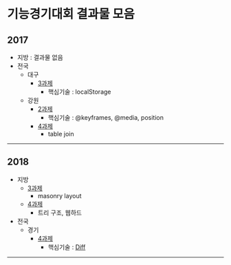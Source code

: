 # 기능경기대회 결과물 모음


## 2017
* 지방 : 결과물 없음
* 전국
  * 대구
    * [3과제](https://github.com/JunilHwang/webskills/tree/master/2017/national/dg_3_20180221)
      * 핵심기술 : localStorage
  * 강원
    * [2과제](https://github.com/JunilHwang/webskills/tree/master/2017/national/kw_2_20180104)
      * 핵심기술 : @keyframes, @media, position
    * [4과제](https://github.com/JunilHwang/webskills/tree/master/2017/national/kw_4_20170927)
      * table join
***


## 2018
* 지방
  * [3과제](https://github.com/JunilHwang/webskills/tree/master/2018/camporee/client)
    * masonry layout
  * [4과제](https://github.com/JunilHwang/webskills/tree/master/2018/camporee/server)
    * 트리 구조, 웹하드
* 전국
  * 경기
    * [4과제](https://github.com/JunilHwang/webskills/tree/master/2018/national/kk_4_20180703)
      * 핵심기술 : [Diff](https://github.com/JunilHwang/webskills/tree/master/2018/national/kk_4_20180703/application/core/Diff.php)
***